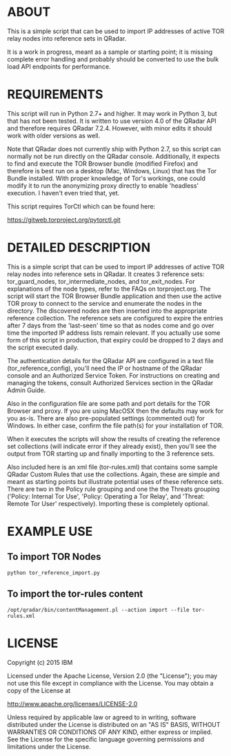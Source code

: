 ABOUT
=====
This is a simple script that can be used to import IP addresses of active TOR relay nodes into reference sets in QRadar. 

It is a work in progress, meant as a sample or starting point; it is missing complete error handling and probably should be converted to use the bulk load API endpoints for performance.


REQUIREMENTS
===========

This script will run in Python 2.7+ and higher. It may work in Python 3, but that has not been tested. It is written to use version 4.0 of the QRadar API and therefore requires QRadar 7.2.4. However, with minor edits it should work with older versions as well. 

Note that QRadar does not currently ship with Python 2.7, so this script can normally not be run directly on the QRadar console. Additionally, it expects to find and execute the TOR Browser bundle (modified Firefox) and therefore is best run on a desktop (Mac, Windows, Linux) that has the Tor Bundle installed. With proper knowledge of Tor's workings, one could modify it to run the anonymizing proxy directly to enable 'headless' execution.  I haven't even tried that, yet.

This script requires TorCtl which can be found here:

   https://gitweb.torproject.org/pytorctl.git


DETAILED DESCRIPTION
===========

This is a simple script that can be used to import IP addresses of active TOR relay nodes into reference sets in QRadar. It creates 3 reference sets: tor_guard_nodes, tor_intermediate_nodes, and tor_exit_nodes. For explanations of the node types, refer to the FAQs on torproject.org. The script will start the TOR Browser Bundle application and then use the active TOR proxy to connect to the service and enumerate the nodes in the directory. The discovered nodes are then inserted into the appropriate reference collection. The reference sets are configured to expire the entries after 7 days from the 'last-seen' time so that as nodes come and go over time the imported IP address lists remain relevant. If you actually use some form of this script in production, that expiry could be dropped to 2 days and the script executed daily.

The authentication details for the QRadar API are configured in a text file (tor_reference_config), you'll need the IP or hostname of the QRadar console and an Authorized Service Token. For instructions on creating and managing the tokens, consult Authorized Services section in the QRadar Admin Guide.

Also in the configuration file are some path and port details for the TOR Browser and proxy. If you are using MacOSX then the defaults may work for you as-is. There are also pre-populated settings (commented out) for Windows. In either case, confirm the file path(s) for your installation of TOR.

When it executes the scripts will show the results of creating the reference set collections (will indicate error if they already exist), then you'll see the output from TOR starting up and finally importing to the 3 reference sets.

Also included here is an xml file (tor-rules.xml) that contains some sample QRadar Custom Rules that use the collections. Again, these are simple and meant as starting points but illustrate potential uses of these reference sets. There are two in the Policy rule grouping and one the the Threats grouping ('Policy: Internal Tor Use', 'Policy: Operating a Tor Relay', and 'Threat: Remote Tor User' respectively). Importing these is completely optional.


EXAMPLE USE
===========

To import TOR Nodes
-------------------------------
```python tor_reference_import.py```

To import the tor-rules content
-------------------------------
```/opt/qradar/bin/contentManagement.pl --action import --file tor-rules.xml```

LICENSE
===========

Copyright (c) 2015 IBM

Licensed under the Apache License, Version 2.0 (the "License"); you may not use this file except in 
compliance with the License. You may obtain a copy of the License at

http://www.apache.org/licenses/LICENSE-2.0

Unless required by applicable law or agreed to in writing, software distributed under the License is 
distributed on an "AS IS" BASIS, WITHOUT WARRANTIES OR CONDITIONS OF ANY KIND, either express or implied. 
See the License for the specific language governing permissions and limitations under the License.

